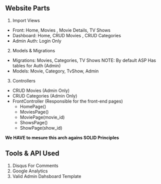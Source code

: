 ## Website Parts 

1. Import Views 
  - Front: Home, Movies , Movie Details, TV Shows 
  - Dashboard: Home, CRUD Movies , CRUD Categories
  - Admin Auth: Login Only

2. Models & Migrations 
  - Migrations: Movies, Categories, TV Shows
    NOTE: By default ASP Has tables for Auth (Admin)  
  - Models: Movie, Category, TvShow, Admin 

3. Controllers 
  - CRUD Movies (Admin Only)
  - CRUD Categories (Admin Only)
  - FrontController (Responsible for the front-end pages)
    - HomePage() 
    - MoviesPage() 
    - MoviePage(movie_id)
    - ShowsPage() 
    - ShowPage(show_id) 
    
**We HAVE to mesure this arch agains SOLID Principles**

## Tools & API Used 
1. Disqus For Comments 
2. Google Analytics 
3. Valid Admin Dahsboard Template 
